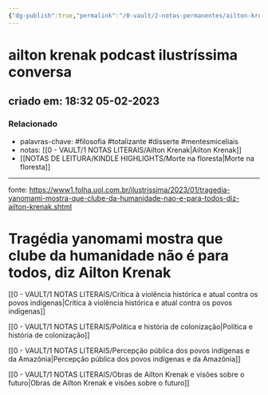 ```yaml
---
{"dg-publish":true,"permalink":"/0-vault/2-notas-permanentes/ailton-krenak-podcast-ilustrissima-conversa/","tags":["permanente","filosofia","totalizante","disserte","mentesmiceliais"],"dgHomeLink":true,"dgShowLocalGraph":true,"dgShowFileTree":true,"dgEnableSearch":true}
---
```


# ailton krenak podcast ilustríssima conversa

## criado em: 18:32 05-02-2023

### Relacionado

- palavras-chave: #filosofia #totalizante #disserte #mentesmiceliais 
- notas: [[0 - VAULT/1 NOTAS LITERAIS/Ailton Krenak\|Ailton Krenak]]
- [[NOTAS DE LEITURA/KINDLE HIGHLIGHTS/Morte na floresta\|Morte na floresta]]
---

fonte: https://www1.folha.uol.com.br/ilustrissima/2023/01/tragedia-yanomami-mostra-que-clube-da-humanidade-nao-e-para-todos-diz-ailton-krenak.shtml

# Tragédia yanomami mostra que clube da humanidade não é para todos, diz Ailton Krenak


[[0 - VAULT/1 NOTAS LITERAIS/Crítica à violência histórica e atual contra os povos indígenas\|Crítica à violência histórica e atual contra os povos indígenas]]

[[0 - VAULT/1 NOTAS LITERAIS/Política e história de colonização\|Política e história de colonização]]

[[0 - VAULT/1 NOTAS LITERAIS/Percepção pública dos povos indígenas e da Amazônia\|Percepção pública dos povos indígenas e da Amazônia]]

[[0 - VAULT/1 NOTAS LITERAIS/Obras de Ailton Krenak e visões sobre o futuro\|Obras de Ailton Krenak e visões sobre o futuro]]